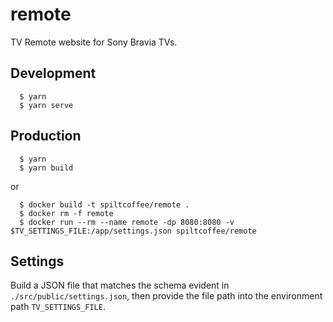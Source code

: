 # remote

TV Remote website for Sony Bravia TVs.

## Development

```
  $ yarn
  $ yarn serve
```

## Production

```
  $ yarn
  $ yarn build
```

or

```
  $ docker build -t spiltcoffee/remote .
  $ docker rm -f remote
  $ docker run --rm --name remote -dp 8080:8080 -v $TV_SETTINGS_FILE:/app/settings.json spiltcoffee/remote
```

## Settings

Build a JSON file that matches the schema evident in `./src/public/settings.json`, then provide the file path into the environment path `TV_SETTINGS_FILE`.
